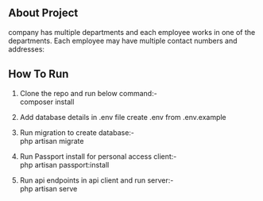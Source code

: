 ## About Project

 company has multiple departments and each employee works in one of the departments. Each employee may have multiple contact numbers and addresses:

 ## How To Run

 1. Clone the repo and run below command:- <br />
     composer install

2. Add database details in .env file create .env from .env.example  

3. Run migration to create database:- <br />
    php artisan migrate

4. Run Passport install for personal access client:- <br />
    php artisan passport:install

5. Run api endpoints in api client and run server:- <br />
    php artisan serve
